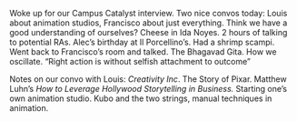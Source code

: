 Woke up for our Campus Catalyst interview. Two nice convos today: Louis about animation studios, Francisco about just everything. Think we have a good understanding of ourselves? Cheese in Ida Noyes. 2 hours of talking to potential RAs. Alec’s birthday at Il Porcellino’s. Had a shrimp scampi. Went back to Francisco’s room and talked. The Bhagavad Gita. How we oscillate. “Right action is without selfish attachment to outcome”

Notes on our convo with Louis: *Creativity Inc*. The Story of Pixar. Matthew Luhn’s *How to Leverage Hollywood Storytelling in Business.* Starting one’s own animation studio. Kubo and the two strings, manual techniques in animation.
